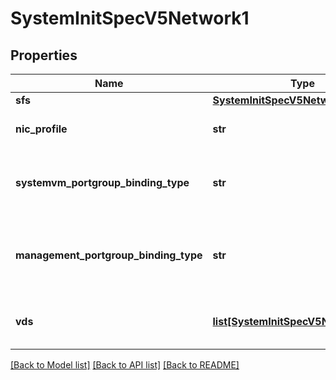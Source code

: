 # SystemInitSpecV5Network1

## Properties
Name | Type | Description | Notes
------------ | ------------- | ------------- | -------------
**sfs** | [**SystemInitSpecV5Network1Sfs**](SystemInitSpecV5Network1Sfs.md) |  | [optional] 
**nic_profile** | **str** | The NIC profile configuration | [optional] 
**systemvm_portgroup_binding_type** | **str** | The type of portgroup binding for the system VMs | [optional] 
**management_portgroup_binding_type** | **str** | The type of portgroup binding for the management server | [optional] 
**vds** | [**list[SystemInitSpecV5Network1Vds]**](SystemInitSpecV5Network1Vds.md) | Information about network vSwitches | [optional] 

[[Back to Model list]](../README.md#documentation-for-models) [[Back to API list]](../README.md#documentation-for-api-endpoints) [[Back to README]](../README.md)

